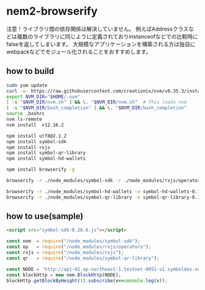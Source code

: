 # nem2-browserify

注意！ライブラリ間の依存関係は解決していません。
例えばAddressクラスなどは複数のライブラリに同じように定義されておりinstanceofなどでの比較時にfalseを返してしまいます。
大規模なアプリケーションを構築される方は独自にwebpackなどでモジュール化されることをおすすめします。

## how to build
```sh
sudo yum update
curl -o- https://raw.githubusercontent.com/creationix/nvm/v0.35.3/install.sh | bash
export NVM_DIR="$HOME/.nvm"
[ -s "$NVM_DIR/nvm.sh" ] && \. "$NVM_DIR/nvm.sh"  # This loads nvm
[ -s "$NVM_DIR/bash_completion" ] && \. "$NVM_DIR/bash_completion"
source .bashrc
nvm ls-remote
nvm install  v12.16.2

npm install utf8@2.1.2
npm install symbol-sdk
npm install rxjs
npm install symbol-qr-library
npm install symbol-hd-wallets

npm install browserify -g

browserify -r ./node_modules/symbol-sdk -r ./node_modules/rxjs/operators -r ./node_modules/rxjs -r ./node_modules/js-sha3 -r ./node_modules/jsbn -r ./node_modules/buffer -r ./node_modules/catbuffer-typescript -o symbol-sdk-0.20.6.js

browserify -r ./node_modules/symbol-hd-wallets -o symbol-hd-wallets-0.12.0.js
browserify -r ./node_modules/symbol-qr-library -o symbol-qr-library-0.12.0.js


```

## how to use(sample)
```html
<script src="symbol-sdk-0.20.6.js"></script>
```

```js
const nem  = require("/node_modules/symbol-sdk");
const op   = require("/node_modules/rxjs/operators");
const rxjs = require("/node_modules/rxjs");
const qr   = require("/node_modules/symbol-qr-library");

const NODE = 'http://api-01.ap-northeast-1.testnet-0951-v1.symboldev.network:3000';
const blockHttp = new nem.BlockHttp(NODE);
blockHttp.getBlockByHeight(1).subscribe(x=>console.log(x));


```

